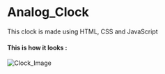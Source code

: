 # Analog_Clock
This clock is made using HTML, CSS and JavaScript

#### This is how it looks :
![Clock_Image](https://user-images.githubusercontent.com/58839369/136364794-3e03c534-7b0e-4b3f-9f8a-058efb777f56.png)
